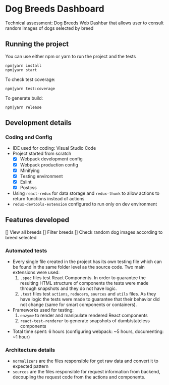 
# Dog Breeds Dashboard

Technical assessment: Dog Breeds Web Dashbar that allows user to consult random images of dogs selected by breed

## Running the project
You can use either npm or yarn to run the project and the tests

```
npm|yarn install
npm|yarn start
```

To check test coverage:
```
npm|yarn test:coverage
```

To generate build:
```
npm|yarn release
```

## Development details
### Coding and Config
- IDE used for coding: Visual Studio Code
- Project started from scratch
  - [X] Webpack development config
  - [X] Webpack production config
  - [X] Minifying
  - [X] Testing environment
  - [X] Eslint
  - [X] Postcss
- Using `react-redux` for data storage and `redux-thunk` to allow actions to return functions instead of actions
- `redux-devtools-extension` configured to run only on dev environment

## Features developed
[] View all breeds
[] Filter breeds
[] Check random dog images according to breed selected

### Automated tests
- Every single file created in the project has its own testing file which can be found in the same folder level as the source code. Two main extensions were used:
	1.  `.spec` files test React Components. In order to guarantee the resulting HTML structure of components the tests were made through snapshots and they do not have logic.
	2.  `.test` files test `actions`, `reducers`, `sources` and `utils` files. As they have logic the tests were made to guarantee that their behavior did not change (same for smart components or containers).
- Frameworks used for testing:
	1. `enzyme` to render and manipulate rendered React components
	2. `react-test-renderer` to generate snapshots of dumb/stateless components
- Total time spent: 6 hours (configuring webpack: ~5 hours, documenting: ~1 hour)

### Architecture details
- `normalizers` are the files responsible for get raw data and convert it to expected pattern
- `sources` are the files responsible for request information from backend, decoupling the request code from the actions and components.
